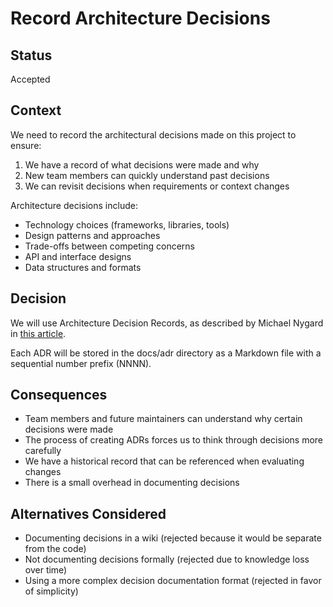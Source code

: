 # Record Architecture Decisions

## Status

Accepted

## Context

We need to record the architectural decisions made on this project to ensure:

1. We have a record of what decisions were made and why
2. New team members can quickly understand past decisions
3. We can revisit decisions when requirements or context changes

Architecture decisions include:
- Technology choices (frameworks, libraries, tools)
- Design patterns and approaches
- Trade-offs between competing concerns
- API and interface designs
- Data structures and formats

## Decision

We will use Architecture Decision Records, as described by Michael Nygard in [this article](http://thinkrelevance.com/blog/2011/11/15/documenting-architecture-decisions).

Each ADR will be stored in the docs/adr directory as a Markdown file with a sequential number prefix (NNNN).

## Consequences

- Team members and future maintainers can understand why certain decisions were made
- The process of creating ADRs forces us to think through decisions more carefully
- We have a historical record that can be referenced when evaluating changes
- There is a small overhead in documenting decisions

## Alternatives Considered

- Documenting decisions in a wiki (rejected because it would be separate from the code)
- Not documenting decisions formally (rejected due to knowledge loss over time)
- Using a more complex decision documentation format (rejected in favor of simplicity)